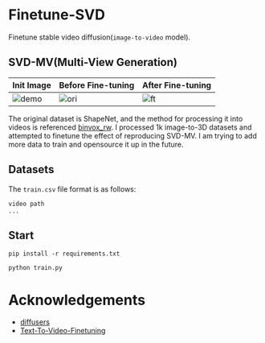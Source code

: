 # Finetune-SVD
Finetune stable video diffusion(`image-to-video` model).

## SVD-MV(Multi-View Generation)
| Init Image        | Before Fine-tuning |After Fine-tuning |
|---------------|-----------------------------|-----------------------------|
| ![demo](https://github.com/wangqiang9/Finetune-SVD/blob/main/data/1.jpg)    | ![ori](https://github.com/wangqiang9/Finetune-SVD/blob/main/data/1.gif)   | ![ft](https://github.com/wangqiang9/Finetune-SVD/blob/main/data/11cdaf2939502622815a10e5a35009c9%20(1).gif)|

The original dataset is ShapeNet, and the method for processing it into videos is referenced [binvox_rw](https://github.com/wangqiang9/binvox_rw). I processed 1k image-to-3D datasets and attempted to finetune the effect of reproducing SVD-MV. I am trying to add more data to train and opensource it up in the future.

## Datasets
The `train.csv` file format is as follows:
```
video path
...
```

## Start
```
pip install -r requirements.txt
```

```
python train.py
```

# Acknowledgements
* [diffusers](https://github.com/huggingface/diffusers)
* [Text-To-Video-Finetuning](https://github.com/ExponentialML/Text-To-Video-Finetuning)
